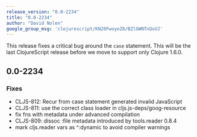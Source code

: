 ```yaml
---
release_version: "0.0-2234"
title: "0.0-2234"
author: "David Nolen"
google_group_msg: 'clojurescript/KN20FwoyoZ8/BZlGWNTnQxUJ'
---
```


This release fixes a critical bug around the `case` statement. This 
will be the last ClojureScript release before we move to support only 
Clojure 1.6.0. 

## 0.0-2234 

### Fixes 
* CLJS-812: Recur from case statement generated invalid JavaScript 
* CLJS-811: use the correct class loader in cljs.js-deps/goog-resource 
* fix fns with metadata under advanced compilation 
* CLJS-809: dissoc :file metadata introduced by tools.reader 0.8.4 
* mark cljs.reader vars as ^:dynamic to avoid compiler warnings 
